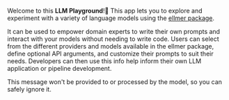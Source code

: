 Welcome to this **LLM Playground**!👋 This app lets you to explore and experiment with a variety of language models using the [ellmer package](https://ellmer.tidyverse.org/).

It can be used to empower domain experts to write their own prompts and interact with your models without needing to write code. Users can select from the different providers and models available in the ellmer package, define optional API arguments, and customize their prompts to suit their needs. Developers can then use this info help inform their own LLM application or pipeline development.

This message won't be provided to or processed by the model, so you can safely ignore it.
